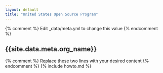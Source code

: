 ```yaml
---
layout: default
title: "United States Open Source Program"
---
```



{% comment %} Edit _data/meta.yml to change this value {% endcomment %}
## {{site.data.meta.org_name}}

{% comment %} Replace these two lines with your desired content {% endcomment %}
{% include howto.md %}
